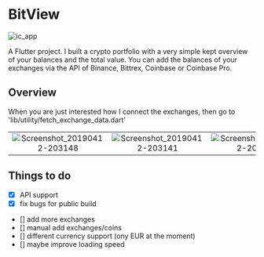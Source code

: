 # BitView

![ic_app](https://user-images.githubusercontent.com/35738310/56090106-c0db8880-5e9d-11e9-8993-9a49208c5347.png)



A Flutter project. I built a crypto portfolio with a very simple kept overview of your balances and the total value.
You can add the balances of your exchanges via the API of Binance, Bittrex, Coinbase or Coinbase Pro.

## Overview
When you are just interested how I connect the exchanges, then go to 'lib/utility/fetch_exchange_data.dart'

|                                   |                                           |                                 |
|      :---------:                  |            :------------------:           |   :----------------------:      |
|![Screenshot_20190412-203148](https://user-images.githubusercontent.com/35738310/56078674-1f93fa00-5deb-11e9-8e73-ea9712cb013a.png)                            | ![Screenshot_20190412-203141](https://user-images.githubusercontent.com/35738310/56078688-523df280-5deb-11e9-9c9c-95116c26aed4.png) | ![Screenshot_20190412-203202](https://user-images.githubusercontent.com/35738310/56078692-5bc75a80-5deb-11e9-8cd0-4227e28116d3.png) |
                                                       
## Things to do

- [x] API support
- [x] fix bugs for public build
- [] add more exchanges
- [] manual add exchanges/coins
- [] different currency support (ony EUR at the moment)
- [] maybe improve loading speed
